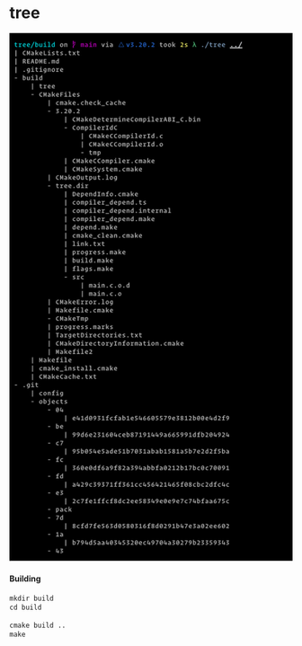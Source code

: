# tree

![demo](assets/newdemo.png)

#### Building
```shell
mkdir build
cd build

cmake build ..
make
```
